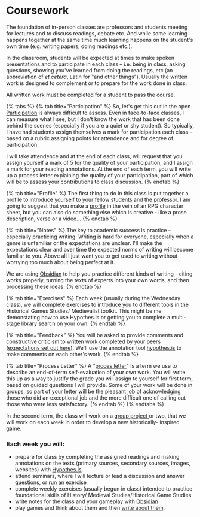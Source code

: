 # Coursework

The foundation of in-person classes are professors and students meeting for lectures and to discuss readings, debate etc. And while some learning happens together at the same time much learning happens on the student's own time (e.g. writing papers, doing readings etc.).&#x20;

In the classroom, students will be expected at times to make spoken presentations and to participate in each class – i.e. being in class, asking questions, showing you've learned from doing the readings, etc (an abbreviation of _et cetera_, Latin for "and other things"). Usually the written work is designed to complement or to prepare for the work done in class.&#x20;

All written work must be completed for a student to pass the course.&#x20;

{% tabs %}
{% tab title="Participation" %}
So, let's get this out in the open. [Participation](./#participation) is always difficult to assess. Even in face-to-face classes, I can measure what I see, but I don't know the work that has been done behind the scenes (especially if you are a quiet or shy student). So typically, I have had students assign themselves a mark for participation each class – based on a rubric assigning points for attendence and for degree of participation.&#x20;

I will take attendence and at the end of each class, will request that you assign yourself a mark of 5 for the quality of your participation, and I assign a mark for your reading annotations. At the end of each term, you will write up a process letter explaining the quality of your participation, part of which will be to assess your contributions to class discussion.
{% endtab %}

{% tab title="Profile" %}
The first thing to do in this class is put together a profile to introduce yourself to your fellow students and the professor. I am going to suggest that you make a [profile](broken-reference) in the vein of an RPG character sheet, but you can also do something else which is creative - like a prose description, verse or a video...
{% endtab %}

{% tab title="Notes" %}
The key to academic success is practice – especially practicing writing. Writing is hard for everyone, especially when a genre is unfamiliar or the expectations are unclear. I'll make the expectations clear and over time the expected norms of writing will become familiar to you. Above all I just want you to get used to writing without worrying too much about being perfect at it.&#x20;

We are using [Obsidian](broken-reference) to help you practice different kinds of writing - citing works properly, turning the texts of experts into your own words, and then processing these ideas.&#x20;
{% endtab %}

{% tab title="Exercises" %}
Each week (usually during the Wednesday class), we will complete exercises to introduce you to different tools in the Historical Games Studies/ Medievalist toolkit. This might be me demonstating how to use Hypothes.is or getting you to complete a multi-stage library search on your own.&#x20;
{% endtab %}

{% tab title="Feedback" %}
&#x20;You will be asked to provide comments and constructive criticism to written work completed by your peers ([expectations set out here](peer-feedback.md)). We'll use the annotation tool [hypothes.is](broken-reference) to make comments on each other's work.&#x20;
{% endtab %}

{% tab title="Process Letter" %}
A "[proces letter](process-letters.md)" is a term we use to describe an end-of-term self-evaluation of your own work. You will write this up as a way to justify the grade you will assign to yourself for first term, based on guided questions I will provide. Some of your work will be done in groups, so part of your letter will be the pleasant job of acknowledging those who did an exceptional job and the more difficult one of calling out those who were less satisfactory.&#x20;
{% endtab %}
{% endtabs %}

In the second term, the class will work on a [group project ](reflections/game-design-project/)or two, that we will work on each week in order to develop a new historically- inspired game.&#x20;

### **Each week you will:**&#x20;

* prepare for class by completing the assigned readings and making annotations on the texts (primary sources, secondary sources, images, websites) with [Hypothes.is](broken-reference).
* attend seminars, where I will lecture or lead a discussion  and answer questions, or run an exercise
* complete weekly exercises (usually begun in class) intended to practice foundational skills of History/ Medieval Studies/Historical Game Studies
* write notes for the class and your gameplay with [Obsidian](broken-reference)
* play games and think about them and then [write about them](broken-reference).
